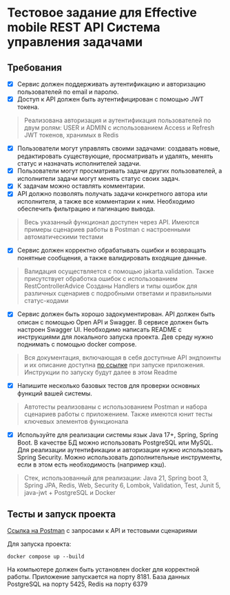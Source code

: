 # Тестовое задание для Effective mobile REST API Система управления задачами
## Требования
- [x] Сервис должен поддерживать аутентификацию и авторизацию пользователей по email и паролю.
- [x] Доступ к API должен быть аутентифицирован с помощью JWT токена.

> Реализована авторизация и аутентификация пользователей по двум ролям: USER и ADMIN с использованием Access и Refresh JWT токенов, хранимых в Redis

- [x] Пользователи могут управлять своими задачами: создавать новые, редактировать существующие, просматривать и удалять, менять статус и назначать исполнителей задачи.
- [x] Пользователи могут просматривать задачи других пользователей, а исполнители задачи могут менять статус своих задач.
- [x] К задачам можно оставлять комментарии.
- [x] API должно позволять получать задачи конкретного автора или исполнителя, а также все комментарии к ним. Необходимо обеспечить фильтрацию и пагинацию вывода.

> Весь указанный функционал доступен через API. Имеются примеры сценариев работы в Postman с настроенными автоматическими тестами
 
- [x] Сервис должен корректно обрабатывать ошибки и возвращать понятные сообщения, а также валидировать входящие данные.

> Валидация осуществляется с помощью jakarta.validation. Также присутствует обработка ошибок с использованием RestControllerAdvice
Созданы Handlers и типы ошибок для различных сценариев с подробными ответами и правильными статус-кодами

- [x] Сервис должен быть хорошо задокументирован. API должен быть описан с помощью Open API и Swagger. В сервисе должен быть настроен Swagger UI. Необходимо написать README с инструкциями для локального запуска проекта. Дев среду нужно поднимать с помощью docker compose.

> Вся документация, включающая в себя доступные API эндпоинты и их описание доступна [по ссылке](http://localhost:8181/swagger-ui/index.html#/) при запуске приложения. Инструкции по запуску будут далее в этом Readme

- [x] Напишите несколько базовых тестов для проверки основных функций вашей системы.

> Автотесты реализованы с использованием Postman и набора сценариев работы с приложением. Также имеются юнит тесты ключевых элементов функционала
- [x] Используйте для реализации системы язык Java 17+, Spring, Spring Boot. В качестве БД можно использовать PostgreSQL или MySQL. Для реализации аутентификации и авторизации нужно использовать Spring Security. Можно использовать дополнительные инструменты, если в этом есть необходимость (например кэш).

> Стек, использованный для реализации: Java 21, Spring boot 3, Spring JPA, Redis, Web, Security 6, Lombok, Validation, Test, Junit 5, java-jwt + PostgreSQL и Docker

## Тесты и запуск проекта
[Ссылка на Postman](https://www.postman.com/interstellar-escape-400559/workspace/management-system-api/overview) с запросами к API и тестовыми сценариями

Для запуска проекта:

`docker compose up --build`

На компьютере должен быть установлен docker для корректной работы. Приложение запускается на порту 8181. База данных PostgreSQL на порту 5425, Redis на порту 6379
